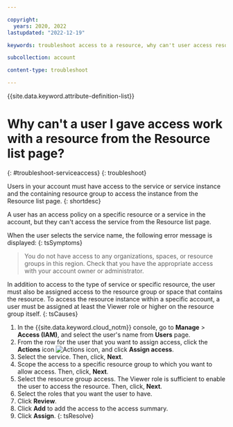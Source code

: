 ```yaml
---

copyright:
  years: 2020, 2022
lastupdated: "2022-12-19"

keywords: troubleshoot access to a resource, why can't user access resource

subcollection: account

content-type: troubleshoot

---
```


{{site.data.keyword.attribute-definition-list}}

# Why can't a user I gave access work with a resource from the Resource list page?
{: #troubleshoot-serviceaccess}
{: troubleshoot}

Users in your account must have access to the service or service instance and the containing resource group to access the instance from the Resource list page.
{: shortdesc}

A user has an access policy on a specific resource or a service in the account, but they can't access the service from the Resource list page.

When the user selects the service name, the following error message is displayed:
{: tsSymptoms}

> You do not have access to any organizations, spaces, or resource groups in this region. Check that you have the appropriate access with your account owner or administrator.

In addition to access to the type of service or specific resource, the user must also be assigned access to the resource group or space that contains the resource. To access the resource instance within a specific account, a user must be assigned at least the Viewer role or higher on the resource group itself.
{: tsCauses}

1. In the {{site.data.keyword.cloud_notm}} console, go to **Manage** &gt; **Access (IAM)**, and select the user's name from **Users** page.
1. From the row for the user that you want to assign access, click the **Actions** icon ![Actions icon](../icons/action-menu-icon.svg "Actions"), and click **Assign access**.
1. Select the service. Then, click, **Next**.
1. Scope the access to a specific resource group to which you want to allow access. Then, click, **Next**.
1. Select the resource group access. The Viewer role is sufficient to enable the user to access the resource. Then, click, **Next**.
1. Select the roles that you want the user to have.
1. Click **Review**.
1. Click **Add** to add the access to the access summary.
1. Click **Assign**.
{: tsResolve}
